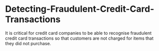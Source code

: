# Detecting-Fraudulent-Credit-Card-Transactions
It is critical for credit card companies to be able to recognise fraudulent credit card transactions so that customers are not charged for items that they did not purchase.
